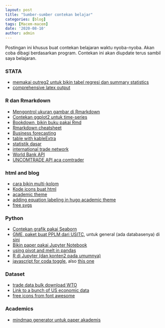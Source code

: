 ```yaml
---
layout: post
title: "Sumber-sumber contekan belajar"
categories: [blog]
tags: [Macem-macem]
date: '2020-08-10'
author: admin
---
```


Postingan ini khusus buat contekan belajaran waktu nyoba-nyoba. Akan coba dibagi berdasarkan program. Contekan ini akan diupdate terus sambil saya belajaran.

### STATA
- [memakai outreg2 untuk bikin tabel regresi dan summary statistics](https://www.princeton.edu/~otorres/Outreg2.pdf)
- [comprehensive latex output](https://lukestein.github.io/stata-latex-workflows/)

### R dan Rmarkdown
- [Mengontrol ukuran gambar di Rmarkdown](http://zevross.com/blog/2017/06/19/tips-and-tricks-for-working-with-images-and-figures-in-r-markdown-documents/)
- [Contekan ggplot2 untuk time-series](https://www.r-graph-gallery.com/279-plotting-time-series-with-ggplot2.html)
- [Bookdown, bikin buku pakai Rmd](https://bookdown.org/yihui/bookdown/)
- [Rmarkdown cheatsheet](https://blog.rstudio.com/2014/08/01/the-r-markdown-cheat-sheet/)
- [Business forecasting](https://otexts.com/fpp2/judgmental.html)
- [table with kableExtra](http://haozhu233.github.io/kableExtra/awesome_table_in_html.html#Installation)
- [statistik dasar](https://uc-r.github.io/)
- [international trade network](https://github.com/MatthewSmith430/ITNr)
- [World Bank API](https://blogs.worldbank.org/opendata/accessing-world-bank-data-apis-python-r-ruby-stata)
- [UNCOMTRADE API aca comtrader](https://cran.r-project.org/web/packages/comtradr/vignettes/comtradr-vignette.html)

### html and blog
- [cara bikin multi-kolom](https://stackoverflow.com/questions/31753897/2-column-section-in-r-markdown)
- [Kode icons buat html](https://html-css-js.com/html/character-codes/icons/)
- [academic theme](https://sourcethemes.com/academic/templates/)
- [adding equation labeling in hugo academic theme](https://krisna.netlify.app/post/mathjax/)
- [free svgs](https://undraw.co/)

### Python
- [Contekan grafik pakai Seaborn](https://seaborn.pydata.org/tutorial.html)
- [GME, paket buat PPLM dari USITC](https://www.usitc.gov/data/gravity/gme.htm), untuk general (ada databasenya) di [sini](https://www.usitc.gov/data/gravity/index.htm)
- [Bikin paper pakai Jupyter Notebook](https://sylvaindeville.net/2015/07/17/writing-academic-papers-in-plain-text-with-markdown-and-jupyter-notebook/)
- [using pivot and melt in pandas](https://stackoverflow.com/questions/22127569/opposite-of-melt-in-python-pandas)
- [R di Jupyter (dan konten2 pada umumnya)](https://datatofish.com/r-jupyter-notebook/)
- [javascript for coda toggle](http://blog.nextgenetics.net/?e=102), also [this one](https://chris-said.io/2016/02/13/how-to-make-polished-jupyter-presentations-with-optional-code-visibility/)

### Dataset
- [trade data bulk download WTO](https://www.wto.org/english/res_e/statis_e/trade_datasets_e.htm)
- [Link to a bunch of US economic data](http://cameron.econ.ucdavis.edu/e102/data.html)
- [free icons from font awesome](https://fontawesome.com/icons?m=free)

### Academics
- [mindmap generator untuk paper akademis](https://www.connectedpapers.com/)
